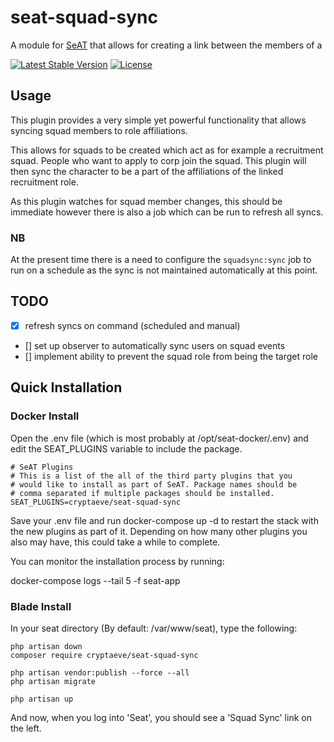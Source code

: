 # seat-squad-sync
A module for [SeAT](https://github.com/eveseat/seat) that allows for creating a link between the members of a 

[![Latest Stable Version](https://img.shields.io/packagist/v/cryptaeve/seat-squad-sync.svg?style=flat-square)]()
[![License](https://img.shields.io/badge/license-GPLv2-blue.svg?style=flat-square)](https://raw.githubusercontent.com/crypta-eve/seat-squad-sync/master/LICENSE)

## Usage
This plugin provides a very simple yet powerful functionality that allows syncing squad members to role affiliations.

This allows for squads to be created which act as for example a recruitment squad. People who want to apply to corp join the squad. This plugin will then sync the character to be a part of the affiliations of the linked recruitment role.

As this plugin watches for squad member changes, this should be immediate however there is also a job which can be run to refresh all syncs.


### NB

At the present time there is a need to configure the `squadsync:sync` job to run on a schedule as the sync is not maintained automatically at this point.

## TODO

- [x] refresh syncs on command (scheduled and manual)
- [] set up observer to automatically sync users on squad events
- [] implement ability to prevent the squad role from being the target role

## Quick Installation
### Docker Install

Open the .env file (which is most probably at /opt/seat-docker/.env) and edit the SEAT_PLUGINS variable to include the package. 

```
# SeAT Plugins
# This is a list of the all of the third party plugins that you
# would like to install as part of SeAT. Package names should be
# comma separated if multiple packages should be installed.
SEAT_PLUGINS=cryptaeve/seat-squad-sync
```

Save your .env file and run docker-compose up -d to restart the stack with the new plugins as part of it. Depending on how many other plugins you also may have, this could take a while to complete.

You can monitor the installation process by running:

docker-compose logs --tail 5 -f seat-app

### Blade Install

In your seat directory (By default:  /var/www/seat), type the following:

```
php artisan down
composer require cryptaeve/seat-squad-sync

php artisan vendor:publish --force --all
php artisan migrate

php artisan up
```

And now, when you log into 'Seat', you should see a 'Squad Sync' link on the left.




